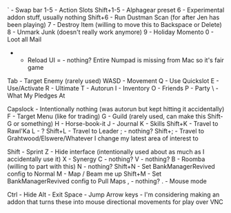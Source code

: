 ` - Swap bar
1-5 - Action Slots
Shift+1-5 - Alphagear preset
6 - Experimental addon stuff, usually nothing
Shift+6 - Run Dustman Scan (for after Jen has been playing)
7 - Destroy Item (willing to move this to Backspace or Delete)
8 - Unmark Junk (doesn't really work anymore)
9 - Holiday Momento
0 - Loot all Mail
- - Reload UI
= - nothing?
Entire Numpad is missing from Mac so it's fair game

Tab - Target Enemy (rarely used)
WASD - Movement
Q - Use Quickslot
E - Use/Activate
R - Ultimate
T - Autorun
I - Inventory
O - Friends
P - Party
\ - What My Pledges At

Capslock - Intentionally nothing (was autorun but kept hitting it accidentally)
F - Target Menu (like for trading)
G - Guild (rarely used, can make this Shift-G or something)
H - Horse-book-it
J - Journal
K - Skills
Shift+K - Travel to Rawl'Ka
L - ?
Shift+L - Travel to Leader
; - nothing?
Shift+; - Travel to Grahtwood/Elswere/Whatever I change my latest area of interest to

Shift - Sprint
Z - Hide interface (intentionally used about as much as I accidentally use it)
X - Synergy
C - nothing?
V - nothing?
B - Roomba (willing to part with this)
N - nothing?
Shift+N - Set BankManagerRevived config to Normal
M - Map / Beam me up
Shift+M - Set BankManagerRevived config to Pull Maps
, - nothing?
. - Mouse mode

Ctrl - Hide
Alt - Exit
Space - Jump
Arrow keys - I'm considering making an addon that turns these into mouse directional movements for play over VNC
